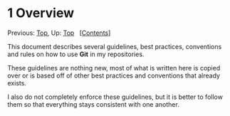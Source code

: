 # 1 Overview #

Previous: [Top](./index.md),
 Up: [Top](./index.md)
 &nbsp; \[[Contents](./index.md)\]

This document describes several guidelines, best practices, conventions and
 rules on how to use **Git** in my repositories.

These guidelines are nothing new, most of what is written here is copied over or
 is based off of  other best practices and conventions that already exists.

I also do not completely enforce these guidelines, but it is better to follow
 them so that everything stays consistent with one another.
